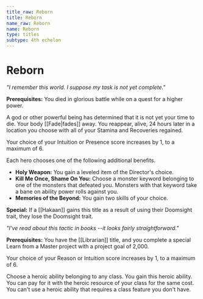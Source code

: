 ```yaml
---
title_raw: Reborn
title: Reborn
name_raw: Reborn
name: Reborn
type: titles
subtype: 4th echelon
---
```


# Reborn

*"I remember this world. I suppose my task is not yet complete."*

**Prerequisites:** You died in glorious battle while on a quest for a higher power.

A god or other powerful being has determined that it is not yet your time to die. Your body [[Fade|fades]] away. You reappear, alive, 24 hours later in a location you choose with all of your Stamina and Recoveries regained.

Your choice of your Intuition or Presence score increases by 1, to a maximum of 6.

Each hero chooses one of the following additional benefits.

- **Holy Weapon:** You gain a leveled item of the Director's choice.
- **Kill Me Once, Shame On You:** Choose a monster keyword belonging to one of the monsters that defeated you. Monsters with that keyword take a bane on ability power rolls against you.
- **Memories of the Beyond:** You gain two skills of your choice.

**Special:** If a [[Hakaan]] gains this title as a result of using their Doomsight trait, they lose the Doomsight trait.

*"I've read about this tactic in books --it looks fairly straightforward."*

**Prerequisites:** You have the [[Librarian]] title, and you complete a special Learn from a Master project with a project goal of 2,000.

Your choice of your Reason or Intuition score increases by 1, to a maximum of 6.

Choose a heroic ability belonging to any class. You gain this heroic ability. You can pay for it with the heroic resource of your class for the same cost. You can't use a heroic ability that requires a class feature you don't have.
